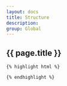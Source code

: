 ```yaml
---
layout: docs
title: Structure
description: 
group: Global
---
```


<section id="headings clearfix">
	<h2 class="section__title">{{ page.title }}</h2>


	
	{% highlight html %}

	{% endhighlight %}

</section>